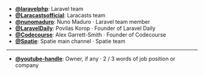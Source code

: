 - **[@laravelphp](https://www.youtube.com/@laravelphp)**: Laravel team
- **[@Laracastsofficial](https://www.youtube.com/@Laracastsofficial)**: Laracasts team
- **[@nunomaduro](https://www.youtube.com/@nunomaduro)**: Nuno Maduro ‧ Laravel team member
- **[@LaravelDaily](https://www.youtube.com/@LaravelDaily)**: Povilas Korop ‧ Founder of Laravel Daily
- **[@Codecourse](https://www.youtube.com/@codecourse)**: Alex Garrett-Smith ‧ Founder of Codecourse
- **[@Spatie](https://www.youtube.com/@SPATIE)**: Spatie main channel ‧ Spatie team

--- 

- **[@youtube-handle](https://www.youtube.com/@youtube-handle)**: Owner, if any ‧ 2 / 3 words of job position or company
